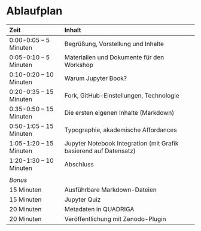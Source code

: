 # Ablaufplan

|Zeit	|Inhalt|
| :---	| :---	|
|0:00-0:05 – 5 Minuten	| Begrüßung, Vorstellung und Inhalte|
|0:05-0:10 – 5 Minuten	| Materialien und Dokumente für den Workshop|
|0:10-0:20 – 10 Minuten	| Warum Jupyter Book?|
|0:20-0:35 – 15 Minuten	| Fork, GitHub-Einstellungen, Technologie|
|0:35-0:50 – 15 Minuten	| Die ersten eigenen Inhalte (Markdown)|
|0:50-1:05 – 15 Minuten	| Typographie, akademische Affordances|
|1:05-1:20 – 15 Minuten	| Jupyter Notebook Integration (mit Grafik basierend auf Datensatz)|
|1:20-1:30 – 10 Minuten	| Abschluss|
| | |
|_Bonus_ | |
|15 Minuten	| Ausführbare Markdown-Dateien|
|15 Minuten	| Jupyter Quiz|
|20 Minuten	| Metadaten in QUADRIGA|
|20 Minuten	| Veröffentlichung mit Zenodo-Plugin |